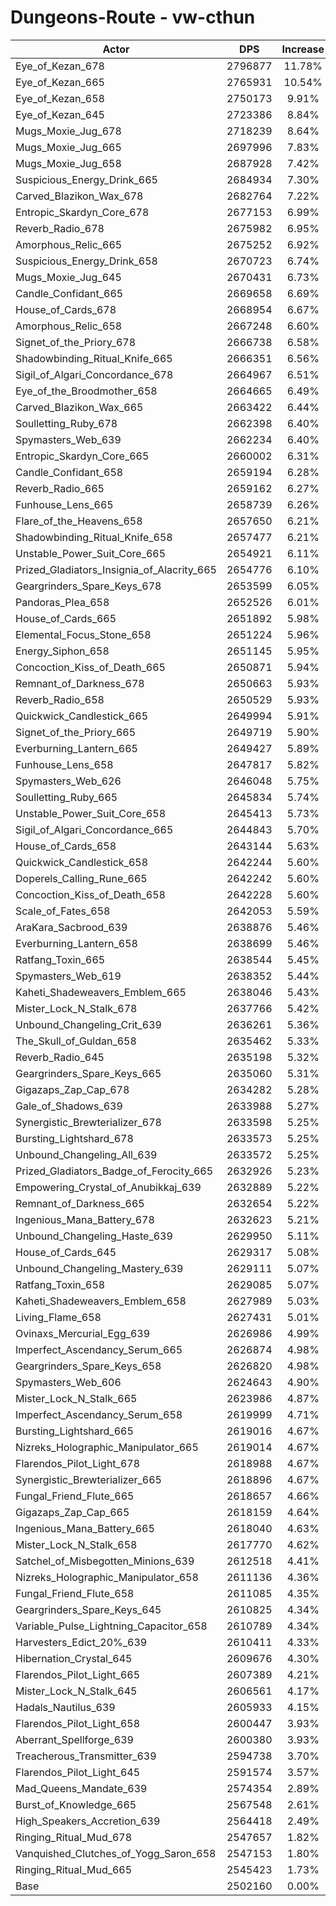 # Dungeons-Route - vw-cthun
| Actor | DPS | Increase |
|---|:---:|:---:|
|Eye_of_Kezan_678|2796877|11.78%|
|Eye_of_Kezan_665|2765931|10.54%|
|Eye_of_Kezan_658|2750173|9.91%|
|Eye_of_Kezan_645|2723386|8.84%|
|Mugs_Moxie_Jug_678|2718239|8.64%|
|Mugs_Moxie_Jug_665|2697996|7.83%|
|Mugs_Moxie_Jug_658|2687928|7.42%|
|Suspicious_Energy_Drink_665|2684934|7.30%|
|Carved_Blazikon_Wax_678|2682764|7.22%|
|Entropic_Skardyn_Core_678|2677153|6.99%|
|Reverb_Radio_678|2675982|6.95%|
|Amorphous_Relic_665|2675252|6.92%|
|Suspicious_Energy_Drink_658|2670723|6.74%|
|Mugs_Moxie_Jug_645|2670431|6.73%|
|Candle_Confidant_665|2669658|6.69%|
|House_of_Cards_678|2668954|6.67%|
|Amorphous_Relic_658|2667248|6.60%|
|Signet_of_the_Priory_678|2666738|6.58%|
|Shadowbinding_Ritual_Knife_665|2666351|6.56%|
|Sigil_of_Algari_Concordance_678|2664967|6.51%|
|Eye_of_the_Broodmother_658|2664665|6.49%|
|Carved_Blazikon_Wax_665|2663422|6.44%|
|Soulletting_Ruby_678|2662398|6.40%|
|Spymasters_Web_639|2662234|6.40%|
|Entropic_Skardyn_Core_665|2660002|6.31%|
|Candle_Confidant_658|2659194|6.28%|
|Reverb_Radio_665|2659162|6.27%|
|Funhouse_Lens_665|2658739|6.26%|
|Flare_of_the_Heavens_658|2657650|6.21%|
|Shadowbinding_Ritual_Knife_658|2657477|6.21%|
|Unstable_Power_Suit_Core_665|2654921|6.11%|
|Prized_Gladiators_Insignia_of_Alacrity_665|2654776|6.10%|
|Geargrinders_Spare_Keys_678|2653599|6.05%|
|Pandoras_Plea_658|2652526|6.01%|
|House_of_Cards_665|2651892|5.98%|
|Elemental_Focus_Stone_658|2651224|5.96%|
|Energy_Siphon_658|2651145|5.95%|
|Concoction_Kiss_of_Death_665|2650871|5.94%|
|Remnant_of_Darkness_678|2650663|5.93%|
|Reverb_Radio_658|2650529|5.93%|
|Quickwick_Candlestick_665|2649994|5.91%|
|Signet_of_the_Priory_665|2649719|5.90%|
|Everburning_Lantern_665|2649427|5.89%|
|Funhouse_Lens_658|2647817|5.82%|
|Spymasters_Web_626|2646048|5.75%|
|Soulletting_Ruby_665|2645834|5.74%|
|Unstable_Power_Suit_Core_658|2645413|5.73%|
|Sigil_of_Algari_Concordance_665|2644843|5.70%|
|House_of_Cards_658|2643144|5.63%|
|Quickwick_Candlestick_658|2642244|5.60%|
|Doperels_Calling_Rune_665|2642242|5.60%|
|Concoction_Kiss_of_Death_658|2642228|5.60%|
|Scale_of_Fates_658|2642053|5.59%|
|AraKara_Sacbrood_639|2638876|5.46%|
|Everburning_Lantern_658|2638699|5.46%|
|Ratfang_Toxin_665|2638544|5.45%|
|Spymasters_Web_619|2638352|5.44%|
|Kaheti_Shadeweavers_Emblem_665|2638046|5.43%|
|Mister_Lock_N_Stalk_678|2637766|5.42%|
|Unbound_Changeling_Crit_639|2636261|5.36%|
|The_Skull_of_Guldan_658|2635462|5.33%|
|Reverb_Radio_645|2635198|5.32%|
|Geargrinders_Spare_Keys_665|2635060|5.31%|
|Gigazaps_Zap_Cap_678|2634282|5.28%|
|Gale_of_Shadows_639|2633988|5.27%|
|Synergistic_Brewterializer_678|2633598|5.25%|
|Bursting_Lightshard_678|2633573|5.25%|
|Unbound_Changeling_All_639|2633572|5.25%|
|Prized_Gladiators_Badge_of_Ferocity_665|2632926|5.23%|
|Empowering_Crystal_of_Anubikkaj_639|2632889|5.22%|
|Remnant_of_Darkness_665|2632654|5.22%|
|Ingenious_Mana_Battery_678|2632623|5.21%|
|Unbound_Changeling_Haste_639|2629950|5.11%|
|House_of_Cards_645|2629317|5.08%|
|Unbound_Changeling_Mastery_639|2629111|5.07%|
|Ratfang_Toxin_658|2629085|5.07%|
|Kaheti_Shadeweavers_Emblem_658|2627989|5.03%|
|Living_Flame_658|2627431|5.01%|
|Ovinaxs_Mercurial_Egg_639|2626986|4.99%|
|Imperfect_Ascendancy_Serum_665|2626874|4.98%|
|Geargrinders_Spare_Keys_658|2626820|4.98%|
|Spymasters_Web_606|2624643|4.90%|
|Mister_Lock_N_Stalk_665|2623986|4.87%|
|Imperfect_Ascendancy_Serum_658|2619999|4.71%|
|Bursting_Lightshard_665|2619016|4.67%|
|Nizreks_Holographic_Manipulator_665|2619014|4.67%|
|Flarendos_Pilot_Light_678|2618988|4.67%|
|Synergistic_Brewterializer_665|2618896|4.67%|
|Fungal_Friend_Flute_665|2618657|4.66%|
|Gigazaps_Zap_Cap_665|2618159|4.64%|
|Ingenious_Mana_Battery_665|2618040|4.63%|
|Mister_Lock_N_Stalk_658|2617770|4.62%|
|Satchel_of_Misbegotten_Minions_639|2612518|4.41%|
|Nizreks_Holographic_Manipulator_658|2611136|4.36%|
|Fungal_Friend_Flute_658|2611085|4.35%|
|Geargrinders_Spare_Keys_645|2610825|4.34%|
|Variable_Pulse_Lightning_Capacitor_658|2610789|4.34%|
|Harvesters_Edict_20%_639|2610411|4.33%|
|Hibernation_Crystal_645|2609676|4.30%|
|Flarendos_Pilot_Light_665|2607389|4.21%|
|Mister_Lock_N_Stalk_645|2606561|4.17%|
|Hadals_Nautilus_639|2605933|4.15%|
|Flarendos_Pilot_Light_658|2600447|3.93%|
|Aberrant_Spellforge_639|2600380|3.93%|
|Treacherous_Transmitter_639|2594738|3.70%|
|Flarendos_Pilot_Light_645|2591574|3.57%|
|Mad_Queens_Mandate_639|2574354|2.89%|
|Burst_of_Knowledge_665|2567548|2.61%|
|High_Speakers_Accretion_639|2564418|2.49%|
|Ringing_Ritual_Mud_678|2547657|1.82%|
|Vanquished_Clutches_of_Yogg_Saron_658|2547153|1.80%|
|Ringing_Ritual_Mud_665|2545423|1.73%|
|Base|2502160|0.00%|
